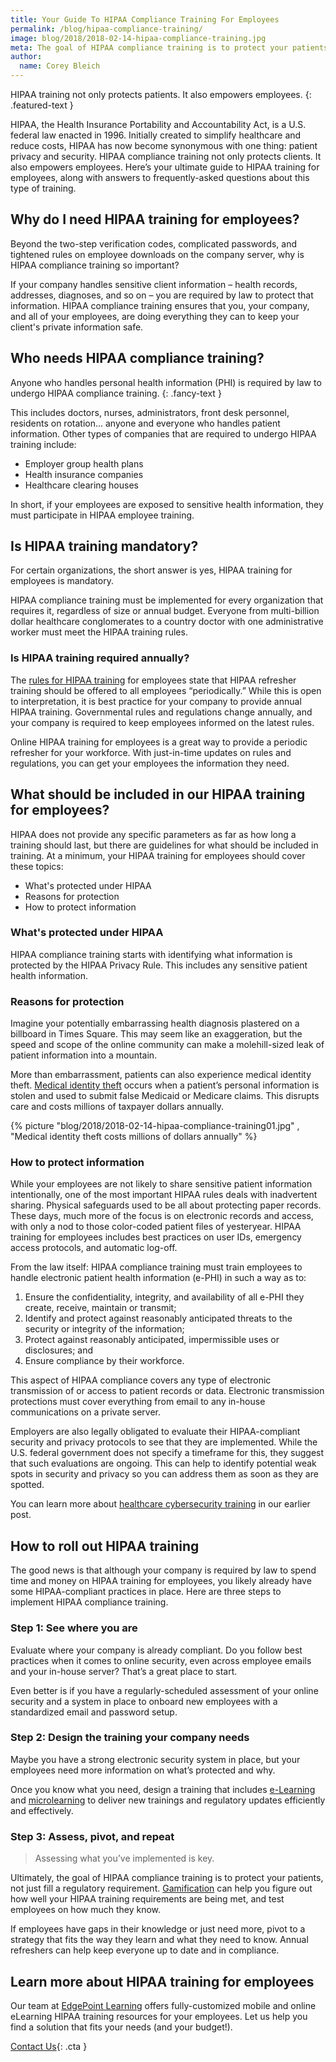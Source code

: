 ```yaml
---
title: Your Guide To HIPAA Compliance Training For Employees
permalink: /blog/hipaa-compliance-training/
image: blog/2018/2018-02-14-hipaa-compliance-training.jpg
meta: The goal of HIPAA compliance training is to protect your patients, not just fulfill a regulatory requirement. This is how to roll out HIPAA training for employees that works.
author:
  name: Corey Bleich 
---
```

HIPAA training not only protects patients. It also empowers employees. 
{: .featured-text }

HIPAA, the Health Insurance Portability and Accountability Act, is a U.S. federal law enacted in 1996. Initially created to simplify healthcare and reduce costs, HIPAA has now become synonymous with one thing: patient privacy and security. HIPAA compliance training not only protects clients. It also empowers employees. Here’s your ultimate guide to HIPAA training for employees, along with answers to frequently-asked questions about this type of training.

## Why do I need HIPAA training for employees?
Beyond the two-step verification codes, complicated passwords, and tightened rules on employee downloads on the company server, why is HIPAA compliance training so important?

If your company handles sensitive client information – health records, addresses, diagnoses, and so on – you are required by law to protect that information. HIPAA compliance training ensures that you, your company, and all of your employees, are doing everything they can to keep your client's private information safe.

## Who needs HIPAA compliance training?

Anyone who handles personal health information (PHI) is required by law to undergo HIPAA compliance training.
{: .fancy-text }

This includes doctors, nurses, administrators, front desk personnel, residents on rotation... anyone and everyone who handles patient information. Other types of companies that are required to undergo HIPAA training include:

*  Employer group health plans
*  Health insurance companies
*  Healthcare clearing houses

In short, if your employees are exposed to sensitive health information, they must participate in HIPAA employee training.

## Is HIPAA training mandatory?

For certain organizations, the short answer is yes, HIPAA training for employees is mandatory.

HIPAA compliance training must be implemented for every organization that requires it, regardless of size or annual budget. Everyone from multi-billion dollar healthcare conglomerates to a country doctor with one administrative worker must meet the HIPAA training rules.

### Is HIPAA training required annually?

The [rules for HIPAA training](https://www.hhs.gov/hipaa/for-professionals/security/laws-regulations/index.html) for employees state that HIPAA refresher training should be offered to all employees “periodically.” While this is open to interpretation, it is best practice for your company to provide annual HIPAA training. Governmental rules and regulations change annually, and your company is required to keep employees informed on the latest rules.

Online HIPAA training for employees is a great way to provide a periodic refresher for your workforce. With just-in-time updates on rules and regulations, you can get your employees the information they need.

## What should be included in our HIPAA training for employees?

HIPAA does not provide any specific parameters as far as how long a training should last, but there are guidelines for what should be included in training. At a minimum, your HIPAA training for employees should cover these topics:

* What's protected under HIPAA
* Reasons for protection 
* How to protect information

### What's protected under HIPAA

HIPAA compliance training starts with identifying what information is protected by the HIPAA Privacy Rule. This includes any sensitive patient health information.

### Reasons for protection

Imagine your potentially embarrassing health diagnosis plastered on a billboard in Times Square. This may seem like an exaggeration, but the speed and scope of the online community can make a molehill-sized leak of patient information into a mountain.

More than embarrassment, patients can also experience medical identity theft. [Medical identity theft](https://oig.hhs.gov/fraud/medical-id-theft/index.asp) occurs when a patient’s personal information is stolen and used to submit false Medicaid or Medicare claims. This disrupts care and costs millions of taxpayer dollars annually.

{% picture "blog/2018/2018-02-14-hipaa-compliance-training01.jpg" , "Medical identity theft costs millions of dollars annually" %}

### How to protect information

While your employees are not likely to share sensitive patient information intentionally, one of the most important HIPAA rules deals with inadvertent sharing. Physical safeguards used to be all about protecting paper records. These days, much more of the focus is on electronic records and access, with only a nod to those color-coded patient files of yesteryear. HIPAA training for employees includes best practices on user IDs, emergency access protocols, and automatic log-off.

From the law itself: HIPAA compliance training must train employees to handle electronic patient health information (e-PHI) in such a way as to:

1.  Ensure the confidentiality, integrity, and availability of all e-PHI they create, receive, maintain or transmit;
2.  Identify and protect against reasonably anticipated threats to the security or integrity of the information;
3.  Protect against reasonably anticipated, impermissible uses or disclosures; and
4.  Ensure compliance by their workforce.

This aspect of HIPAA compliance covers any type of electronic transmission of or access to patient records or data. Electronic transmission protections must cover everything from email to any in-house communications on a private server.

Employers are also legally obligated to evaluate their HIPAA-compliant security and privacy protocols to see that they are implemented. While the U.S. federal government does not specify a timeframe for this, they suggest that such evaluations are ongoing. This can help to identify potential weak spots in security and privacy so you can address them as soon as they are spotted.

You can learn more about [healthcare cybersecurity training](/blog/healthcare-cyber-security-training/) in our earlier post.

## How to roll out HIPAA training

The good news is that although your company is required by law to spend time and money on HIPAA training for employees, you likely already have some HIPAA-compliant practices in place. Here are three steps to implement HIPAA compliance training.

### Step 1: See where you are

Evaluate where your company is already compliant. Do you follow best practices when it comes to online security, even across employee emails and your in-house server? That’s a great place to start.

Even better is if you have a regularly-scheduled assessment of your online security and a system in place to onboard new employees with a standardized email and password setup.

### Step 2: Design the training your company needs

Maybe you have a strong electronic security system in place, but your employees need more information on what’s protected and why.

Once you know what you need, design a training that includes [e-Learning](/blog/business-case-for-elearning-development/) and [microlearning](/blog/types-of-microlearning/) to deliver new trainings and regulatory updates efficiently and effectively.

### Step 3: Assess, pivot, and repeat

>Assessing what you’ve implemented is key.

Ultimately, the goal of HIPAA compliance training is to protect your patients, not just fill a regulatory requirement. [Gamification](/blog/gamification-in-elearning/) can help you figure out how well your HIPAA training requirements are being met, and test employees on how much they know.

If employees have gaps in their knowledge or just need more, pivot to a strategy that fits the way they learn and what they need to know. Annual refreshers can help keep everyone up to date and in compliance.

## Learn more about HIPAA training for employees

Our team at [EdgePoint Learning](/) offers fully-customized mobile and online eLearning HIPAA training resources for your employees. Let us help you find a solution that fits your needs (and your budget!).

[Contact Us](/contact/ ){: .cta }
